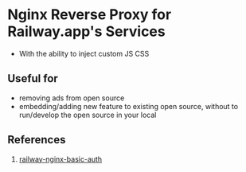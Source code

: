 ﻿# Nginx Reverse Proxy for Railway.app's Services

- With the ability to inject custom JS CSS 

## Useful for

- removing ads from open source
- embedding/adding new feature to existing open source, without to run/develop the open source in your local

## References

1. [railway-nginx-basic-auth](https://github.com/BertramRay/railway-nginx-basic-auth)
